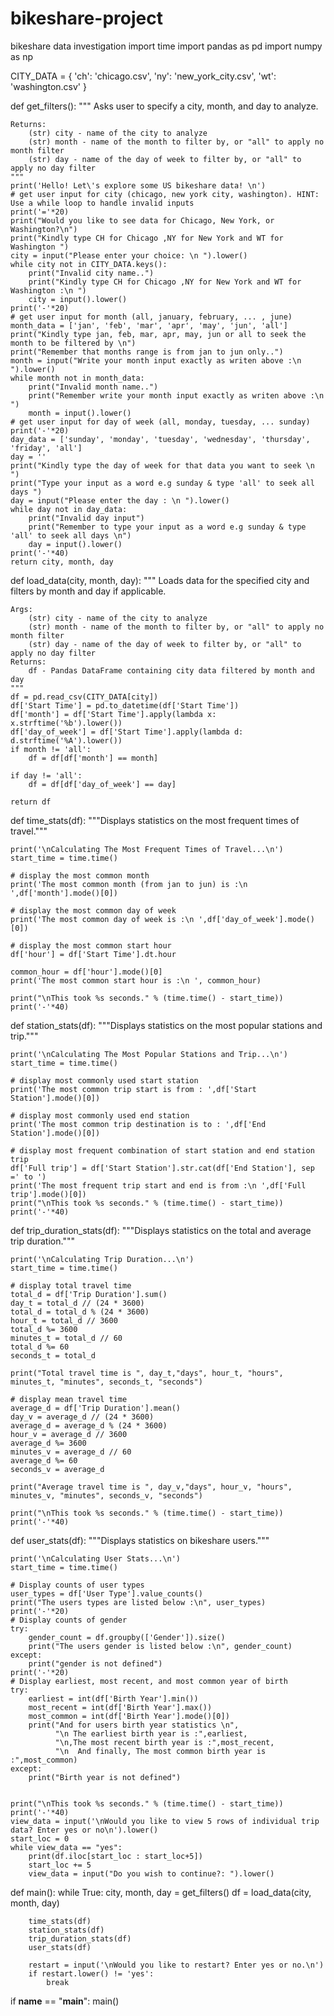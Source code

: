 # bikeshare-project
bikeshare data investigation
import time
import pandas as pd
import numpy as np

CITY_DATA = { 'ch': 'chicago.csv',
              'ny': 'new_york_city.csv',
              'wt': 'washington.csv' }

def get_filters():
    """
    Asks user to specify a city, month, and day to analyze.

    Returns:
        (str) city - name of the city to analyze
        (str) month - name of the month to filter by, or "all" to apply no month filter
        (str) day - name of the day of week to filter by, or "all" to apply no day filter
    """
    print('Hello! Let\'s explore some US bikeshare data! \n')
    # get user input for city (chicago, new york city, washington). HINT: Use a while loop to handle invalid inputs
    print('='*20)
    print("Would you like to see data for Chicago, New York, or Washington?\n")
    print("Kindly type CH for Chicago ,NY for New York and WT for Washington ")
    city = input("Please enter your choice: \n ").lower()
    while city not in CITY_DATA.keys():
        print("Invalid city name..")
        print("Kindly type CH for Chicago ,NY for New York and WT for Washington :\n ")
        city = input().lower()
    print('-'*20)
    # get user input for month (all, january, february, ... , june)
    month_data = ['jan', 'feb', 'mar', 'apr', 'may', 'jun', 'all']
    print("Kindly type jan, feb, mar, apr, may, jun or all to seek the month to be filtered by \n")
    print("Remember that months range is from jan to jun only..")
    month = input("Write your month input exactly as writen above :\n ").lower()
    while month not in month_data:
        print("Invalid month name..")
        print("Remember write your month input exactly as writen above :\n ")
        month = input().lower()
    # get user input for day of week (all, monday, tuesday, ... sunday)
    print('-'*20)
    day_data = ['sunday', 'monday', 'tuesday', 'wednesday', 'thursday', 'friday', 'all']
    day = ''
    print("Kindly type the day of week for that data you want to seek \n ")
    print("Type your input as a word e.g sunday & type 'all' to seek all days ")
    day = input("Please enter the day : \n ").lower()
    while day not in day_data:
        print("Invalid day input")
        print("Remember to type your input as a word e.g sunday & type 'all' to seek all days \n")
        day = input().lower()
    print('-'*40)
    return city, month, day


def load_data(city, month, day):
    """
    Loads data for the specified city and filters by month and day if applicable.

    Args:
        (str) city - name of the city to analyze
        (str) month - name of the month to filter by, or "all" to apply no month filter
        (str) day - name of the day of week to filter by, or "all" to apply no day filter
    Returns:
        df - Pandas DataFrame containing city data filtered by month and day
    """
    df = pd.read_csv(CITY_DATA[city])
    df['Start Time'] = pd.to_datetime(df['Start Time'])
    df['month'] = df['Start Time'].apply(lambda x: x.strftime('%b').lower())
    df['day_of_week'] = df['Start Time'].apply(lambda d: d.strftime('%A').lower())
    if month != 'all':
        df = df[df['month'] == month]

    if day != 'all':
        df = df[df['day_of_week'] == day]

    return df


def time_stats(df):
    """Displays statistics on the most frequent times of travel."""

    print('\nCalculating The Most Frequent Times of Travel...\n')
    start_time = time.time()

    # display the most common month
    print('The most common month (from jan to jun) is :\n ',df['month'].mode()[0])

    # display the most common day of week
    print('The most common day of week is :\n ',df['day_of_week'].mode()[0])

    # display the most common start hour
    df['hour'] = df['Start Time'].dt.hour

    common_hour = df['hour'].mode()[0]
    print('The most common start hour is :\n ', common_hour)

    print("\nThis took %s seconds." % (time.time() - start_time))
    print('-'*40)


def station_stats(df):
    """Displays statistics on the most popular stations and trip."""

    print('\nCalculating The Most Popular Stations and Trip...\n')
    start_time = time.time()

    # display most commonly used start station
    print('The most common trip start is from : ',df['Start Station'].mode()[0])

    # display most commonly used end station
    print('The most common trip destination is to : ',df['End Station'].mode()[0])

    # display most frequent combination of start station and end station trip
    df['Full trip'] = df['Start Station'].str.cat(df['End Station'], sep =' to ')
    print('The most frequent trip start and end is from :\n ',df['Full trip'].mode()[0])
    print("\nThis took %s seconds." % (time.time() - start_time))
    print('-'*40)


def trip_duration_stats(df):
    """Displays statistics on the total and average trip duration."""

    print('\nCalculating Trip Duration...\n')
    start_time = time.time()

    # display total travel time
    total_d = df['Trip Duration'].sum()
    day_t = total_d // (24 * 3600)
    total_d = total_d % (24 * 3600)
    hour_t = total_d // 3600
    total_d %= 3600
    minutes_t = total_d // 60
    total_d %= 60
    seconds_t = total_d

    print("Total travel time is ", day_t,"days", hour_t, "hours", minutes_t, "minutes", seconds_t, "seconds")

    # display mean travel time
    average_d = df['Trip Duration'].mean()
    day_v = average_d // (24 * 3600)
    average_d = average_d % (24 * 3600)
    hour_v = average_d // 3600
    average_d %= 3600
    minutes_v = average_d // 60
    average_d %= 60
    seconds_v = average_d

    print("Average travel time is ", day_v,"days", hour_v, "hours", minutes_v, "minutes", seconds_v, "seconds")

    print("\nThis took %s seconds." % (time.time() - start_time))
    print('-'*40)


def user_stats(df):
    """Displays statistics on bikeshare users."""

    print('\nCalculating User Stats...\n')
    start_time = time.time()

    # Display counts of user types
    user_types = df['User Type'].value_counts()
    print("The users types are listed below :\n", user_types)
    print('-'*20)
    # Display counts of gender
    try:
        gender_count = df.groupby(['Gender']).size()
        print("The users gender is listed below :\n", gender_count)
    except:
        print("gender is not defined")
    print('-'*20)
    # Display earliest, most recent, and most common year of birth
    try:
        earliest = int(df['Birth Year'].min())
        most_recent = int(df['Birth Year'].max())
        most_common = int(df['Birth Year'].mode()[0])
        print("And for users birth year statistics \n",
              "\n The earliest birth year is :",earliest,
              "\n,The most recent birth year is :",most_recent,
              "\n  And finally, The most common birth year is :",most_common)
    except:
        print("Birth year is not defined")


    print("\nThis took %s seconds." % (time.time() - start_time))
    print('-'*40)
    view_data = input('\nWould you like to view 5 rows of individual trip data? Enter yes or no\n').lower()
    start_loc = 0
    while view_data == "yes":
        print(df.iloc[start_loc : start_loc+5])
        start_loc += 5
        view_data = input("Do you wish to continue?: ").lower()

def main():
    while True:
        city, month, day = get_filters()
        df = load_data(city, month, day)

        time_stats(df)
        station_stats(df)
        trip_duration_stats(df)
        user_stats(df)

        restart = input('\nWould you like to restart? Enter yes or no.\n')
        if restart.lower() != 'yes':
            break


if __name__ == "__main__":
	main()


